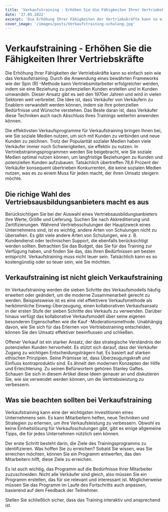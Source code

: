 ```yaml
---
title: 'Verkaufstraining - Erhöhen Sie die Fähigkeiten Ihrer Vertriebskräfte'
date: '27.05.2022'
excerpt: 'Die Erhöhung Ihrer Fähigkeiten der Vertriebskräfte kann so einfach sein wie das Verkaufstraining'
cover_image: '/images/posts/Verkaufstraining-schulung.jpg'
---
```


# Verkaufstraining - Erhöhen Sie die Fähigkeiten Ihrer Vertriebskräfte
Die Erhöhung Ihrer Fähigkeiten der Vertriebskräfte kann so einfach sein wie das Verkaufstraining. Durch die Anwendung eines bewährten Frameworks wie der Spin (R) -Methode kann Vertriebsmitarbeiter erfolgreicher werden, indem sie eine Beziehung zu potenziellen Kunden erstellen und in Kunden umwandeln. Dieser Ansatz gibt es seit den 1970er Jahren und wird in vielen Sektoren weit verbreitet. Die Idee ist, dass Verkäufer von Verkäufern zu Enablern verwandelt werden können, indem sie ihre potenziellen Bedürfnisse und Wünsche verstehen. Das Beste daran ist, dass Verkäufer diese Techniken auch nach Abschluss ihres Trainings weiterhin anwenden können.

Die effektivsten Verkaufsprogramme für Verkaufstraining bringen Ihnen bei, wie Sie soziale Medien nutzen, um sich mit Kunden zu verbinden und neue Kunden zu zeichnen. Trotz der Popularität sozialer Medien haben viele Verkäufer immer noch Schwierigkeiten, sie effektiv zu nutzen. In Vertriebstrainingsprogrammen werden Sie beigebracht, wie Sie soziale Medien optimal nutzen können, um langfristige Beziehungen zu Kunden und potenziellen Kunden aufzubauen. Tatsächlich übertreffen 78,6 Prozent der Verkäufer konsequent übertrieben Konkurrenten, die keine sozialen Medien nutzen, was es zu einem Muss für jeden macht, der ihren Umsatz steigern möchte.

## Die richige Wahl des Vertriebsausbildungsanbieters macht es aus

Berücksichtigen Sie bei der Auswahl eines Vertriebsausbildungsanbieters ihre Werte, Größe und Lieferung. Suchen Sie nach Akkreditierung und Zertifizierungen. Während Vertriebsschulungen der Hauptzweck eines Unternehmens sind, ist es wichtig, andere Arten von Schulungen nicht zu übersehen. Es gibt viele andere Arten von Schulungen, wie z. B. Kundendienst oder technischen Support, die ebenfalls berücksichtigt werden sollten. Betrachten Sie das Budget, das Sie für das Training zur Verfügung haben, und finden Sie das, das Ihren Bedürfnissen am besten entspricht. Verkaufstraining muss nicht teuer sein. Tatsächlich kann es so kostengünstig oder so teuer sein, wie Sie möchten.

## Verkaufstraining ist nicht gleich Verkaufstraining

Im Verkaufstraining werden die sieben Schritte des Verkaufsmodells häufig erweitert oder geändert, um die moderne Zusammenarbeit gerecht zu werden. Beispielsweise ist es eine viel effektivere Verkaufsmethode als herkömmliche Einweg-Überzeugung, einen kollaborativen Verkaufsansatz in der ersten Stufe der sieben Schritte des Verkaufs zu verwenden. Darüber hinaus verfügt das kollaborative Verkaufsmodell über seine eigenen besonderen Eigenschaften wie die Kauf -Moderationsmethode. Unabhängig davon, wie Sie sich für das Erlernen von Vertriebstraining entscheiden, können Sie den Umsatz effektiver beeinflussen und schließen.

Offener Verkauf ist ein starker Ansatz, der das strategische Verständnis der potenziellen Kunden hervorhebt. Es stützt sich darauf, dass der Verkäufer Zugang zu wichtigen Entscheidungsträgern hat. Es basiert auf starken ethischen Prinzipien. Seine Prämisse ist, dass Überzeugungskraft und Einfluss kontraproduktiv sind. Es ähnelt den modernen Konzepten der Hilfe und Erleichterung. Zu seinen Befürwortern gehören Stanley Gaftes. Schauen Sie sich in diesem Artikel diese Ideen genauer an und diskutieren Sie, wie sie verwendet werden können, um die Vertriebsleistung zu verbessern.

## Was sie beachten sollten bei Verkaufstraining

Verkaufstraining kann eine der wichtigsten Investitionen eines Unternehmens sein. Es kann Mitarbeitern helfen, neue Techniken und Strategien zu erlernen, um ihre Verkaufsleistung zu verbessern. Obwohl es keine Einheitslösung für Verkaufsschulungen gibt, gibt es einige allgemeine Tipps, die für jedes Unternehmen nützlich sein können.

Der erste Schritt besteht darin, die Ziele des Trainingsprogramms zu identifizieren. Was hoffen Sie zu erreichen? Sobald Sie wissen, was Sie erreichen möchten, können Sie ein Programm entwerfen, das den Mitarbeitern hilft, diese Ziele zu erreichen.

Es ist auch wichtig, das Programm auf die Bedürfnisse Ihrer Mitarbeiter zuzuschneiden. Nicht alle Verkäufer sind gleich, also müssen Sie ein Programm erstellen, das für sie relevant und interessant ist. Möglicherweise müssen Sie das Programm im Laufe des Fortschritts auch anpassen, basierend auf dem Feedback der Teilnehmer.

Stellen Sie schließlich sicher, dass das Training interaktiv und ansprechend ist.
